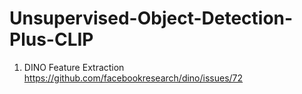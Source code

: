 # Unsupervised-Object-Detection-Plus-CLIP

1. DINO Feature Extraction
https://github.com/facebookresearch/dino/issues/72